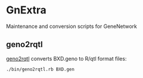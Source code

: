 # GnExtra

Maintenance and conversion scripts for GeneNetwork

## geno2rqtl

[geno2rqtl](./bin/geno2rqtl.rb) converts BXD.geno to R/qtl format files:

```bash
./bin/geno2rqtl.rb BXD.gen
```
